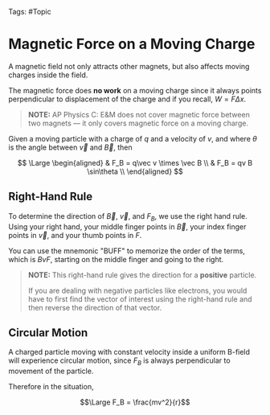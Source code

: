 Tags: #Topic 

# Magnetic Force on a Moving Charge

A magnetic field not only attracts other magnets, but also affects moving charges inside the field.

The magnetic force does **no work** on a moving charge since it always points perpendicular to displacement of the charge and if you recall, $W=F \Delta x$.

> **NOTE:**
> AP Physics C: E&M does not cover magnetic force between two magnets &mdash; it only covers magnetic force on a moving charge. 

Given a moving particle with a charge of $q$ and a velocity of $v$, and where $\theta$ is the angle between $\vec v$ and $\vec B$, then

$$
\Large
\begin{aligned}
& F_B = q\vec v \times \vec B \\
& F_B = qv B \sin\theta \\
\end{aligned}
$$

## Right-Hand Rule

To determine the direction of $\vec B$, $\vec v$, and $F_B$, we use the right hand rule. Using your right hand, your middle finger points in  $\vec B$, your index finger points in $\vec v$, and your thumb points in $F$. 

You can use the mnemonic "BUFF" to memorize the order of the terms, which is $BvF$, starting on the middle finger and going to the right.

>**NOTE:**
> This right-hand rule gives the direction for a **positive** particle.
> 
> If you are dealing with negative particles like electrons, you would have to first find the vector of interest using the right-hand rule and then reverse the direction of that vector.

## Circular Motion

A charged particle moving with constant velocity inside a uniform B-field will experience circular motion, since $F_B$ is always perpendicular to movement of the particle. 

Therefore in the situation,

$$\Large F_B = \frac{mv^2}{r}$$